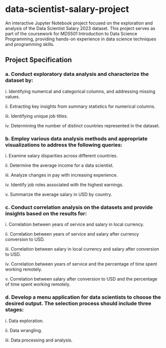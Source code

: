 # data-scientist-salary-project

An interactive Jupyter Notebook project focused on the exploration and analysis of the Data Scientist Salary 2023 dataset. This project serves as part of the coursework for MDS501 Introduction to Data Science Programming, providing hands-on experience in data science techniques and programming skills.

## Project Specification

### a. Conduct exploratory data analysis and characterize the dataset by:

i. Identifying numerical and categorical columns, and addressing missing values.

ii. Extracting key insights from summary statistics for numerical columns.

iii. Identifying unique job titles.

iv. Determining the number of distinct countries represented in the dataset.

### b. Employ various data analysis methods and appropriate visualizations to address the following queries:

i. Examine salary disparities across different countries.

ii. Determine the average income for a data scientist.

iii. Analyze changes in pay with increasing experience.

iv. Identify job roles associated with the highest earnings.

v. Summarize the average salary in USD by country.

### c. Conduct correlation analysis on the datasets and provide insights based on the results for:

i. Correlation between years of service and salary in local currency.

ii. Correlation between years of service and salary after currency conversion to USD.

iii. Correlation between salary in local currency and salary after conversion to USD.

iv. Correlation between years of service and the percentage of time spent working remotely.

v. Correlation between salary after conversion to USD and the percentage of time spent working remotely.

### d. Develop a menu application for data scientists to choose the desired output. The selection process should include three stages:

i. Data exploration.

ii. Data wrangling.

iii. Data processing and analysis.
